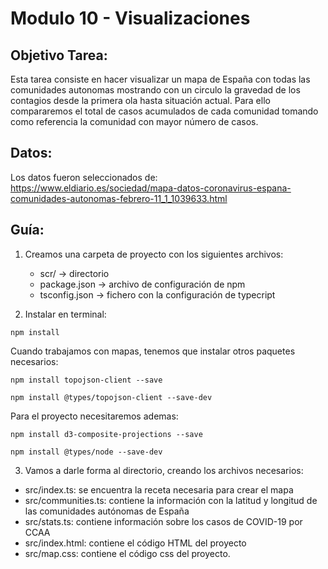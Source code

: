 # Modulo 10 - Visualizaciones

## Objetivo Tarea:

Esta tarea consiste en hacer visualizar un mapa de España con todas las comunidades autonomas mostrando con un circulo la gravedad de los contagios desde la primera ola hasta situación actual.
Para ello compararemos el total de casos acumulados de cada comunidad tomando como referencia la comunidad con mayor número de casos.


## Datos: 

Los datos fueron seleccionados de:
https://www.eldiario.es/sociedad/mapa-datos-coronavirus-espana-comunidades-autonomas-febrero-11_1_1039633.html


## Guía:

1. Creamos una carpeta de proyecto con los siguientes archivos:
    - scr/ -> directorio
    - package.json -> archivo de configuración de npm
    - tsconfig.json -> fichero con la configuración de typecript

2. Instalar en terminal:

```
npm install
```

Cuando trabajamos con mapas, tenemos que instalar otros paquetes necesarios:
```
npm install topojson-client --save
```
```
npm install @types/topojson-client --save-dev
```
Para el proyecto necesitaremos ademas:
```
npm install d3-composite-projections --save
```
```
npm install @types/node --save-dev
```

3. Vamos a darle forma al directorio, creando los archivos necesarios:

- src/index.ts: se encuentra la receta necesaria para crear el mapa
- src/communities.ts: contiene la información con la latitud y longitud de las comunidades autónomas de España
- src/stats.ts: contiene información sobre los casos de COVID-19 por CCAA
- src/index.html: contiene el código HTML del proyecto
- src/map.css: contiene el código css del proyecto.














